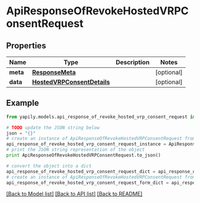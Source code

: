 # ApiResponseOfRevokeHostedVRPConsentRequest


## Properties
Name | Type | Description | Notes
------------ | ------------- | ------------- | -------------
**meta** | [**ResponseMeta**](ResponseMeta.md) |  | [optional] 
**data** | [**HostedVRPConsentDetails**](HostedVRPConsentDetails.md) |  | [optional] 

## Example

```python
from yapily.models.api_response_of_revoke_hosted_vrp_consent_request import ApiResponseOfRevokeHostedVRPConsentRequest

# TODO update the JSON string below
json = "{}"
# create an instance of ApiResponseOfRevokeHostedVRPConsentRequest from a JSON string
api_response_of_revoke_hosted_vrp_consent_request_instance = ApiResponseOfRevokeHostedVRPConsentRequest.from_json(json)
# print the JSON string representation of the object
print ApiResponseOfRevokeHostedVRPConsentRequest.to_json()

# convert the object into a dict
api_response_of_revoke_hosted_vrp_consent_request_dict = api_response_of_revoke_hosted_vrp_consent_request_instance.to_dict()
# create an instance of ApiResponseOfRevokeHostedVRPConsentRequest from a dict
api_response_of_revoke_hosted_vrp_consent_request_form_dict = api_response_of_revoke_hosted_vrp_consent_request.from_dict(api_response_of_revoke_hosted_vrp_consent_request_dict)
```
[[Back to Model list]](../README.md#documentation-for-models) [[Back to API list]](../README.md#documentation-for-api-endpoints) [[Back to README]](../README.md)


